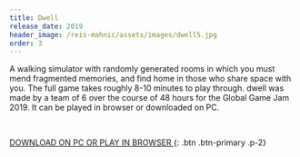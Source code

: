 ```yaml
---
title: Dwell
release_date: 2019
header_image: /reis-mahnic/assets/images/dwell5.jpg
order: 3
---
```

A walking simulator with randomly generated rooms in which you must mend fragmented memories, and find home in those who share space with you. The full game takes roughly 8-10 minutes to play through. dwell was made by a team of 6 over the course of 48 hours for the Global Game Jam 2019. It can be played in browser or downloaded on PC. 

<br>

[DOWNLOAD ON PC OR PLAY IN BROWSER ](http://www.google.com){: .btn .btn-primary .p-2}
